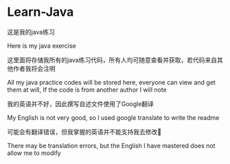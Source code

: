 # Learn-Java
这是我的java练习

Here is my java exercise

这里面将存储我所有的java练习代码，所有人均可随意查看并获取，若代码来自其他作者我将会注明

All my java practice codes will be stored here, everyone can view and get them at will, If the code is from another author I will note

我的英语并不好，因此撰写自述文件使用了Google翻译

My English is not very good, so I used google translate to write the readme

可能会有翻译错误，但我掌握的英语并不能支持我去修改🤣

There may be translation errors, but the English I have mastered does not allow me to modify
